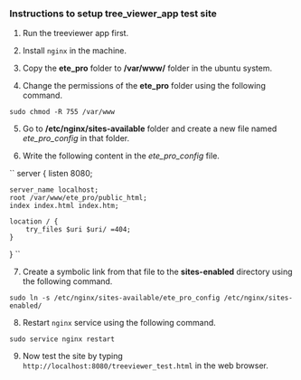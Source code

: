 ### Instructions to setup tree_viewer_app test site

1. Run the treeviewer app first.

2. Install `nginx` in the machine.

3. Copy the **ete_pro** folder to **/var/www/** folder in the ubuntu system.

4. Change the permissions of the **ete_pro** folder using the following command. 

``sudo chmod -R 755 /var/www
``

5. Go to **/etc/nginx/sites-available** folder and create a new file named *ete_pro_config* in that folder.

6. Write the following content in the *ete_pro_config* file.

``
  server {
	listen 8080;

	server_name localhost;
	root /var/www/ete_pro/public_html;
	index index.html index.htm;

	location / {
		try_files $uri $uri/ =404;
	}
}
``

7. Create a symbolic link from that file to the **sites-enabled** directory using the following command.

``
sudo ln -s /etc/nginx/sites-available/ete_pro_config /etc/nginx/sites-enabled/ 
``

8. Restart `nginx` service using the following command.

``
sudo service nginx restart
``

9. Now test the site by typing `http://localhost:8080/treeviewer_test.html` in the web browser.


